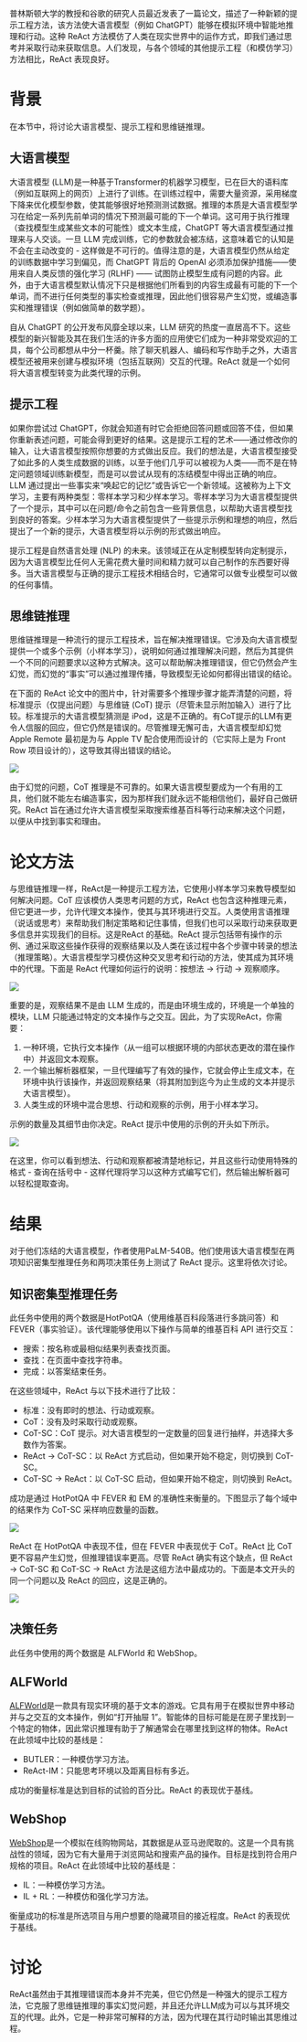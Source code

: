 普林斯顿大学的教授和谷歌的研究人员最近发表了一篇论文，描述了一种新颖的提示工程方法，该方法使大语言模型（例如 ChatGPT）能够在模拟环境中智能地推理和行动。这种 ReAct 方法模仿了人类在现实世界中的运作方式，即我们通过思考并采取行动来获取信息。人们发现，与各个领域的其他提示工程（和模仿学习）方法相比，ReAct 表现良好。

# 背景
在本节中，将讨论大语言模型、提示工程和思维链推理。

## 大语言模型
大语言模型 (LLM)是一种基于Transformer的机器学习模型，已在巨大的语料库（例如互联网上的网页）上进行了训练。在训练过程中，需要大量资源，采用梯度下降来优化模型参数，使其能够很好地预测测试数据。推理的本质是大语言模型学习在给定一系列先前单词的情况下预测最可能的下一个单词。这可用于执行推理（查找模型生成某些文本的可能性）或文本生成，ChatGPT 等大语言模型通过推理来与人交谈。一旦 LLM 完成训练，它的参数就会被冻结，这意味着它的认知是不会在主动改变的 - 这样做是不可行的。值得注意的是，大语言模型仍然从给定的训练数据中学习到偏见，而 ChatGPT 背后的 OpenAI 必须添加保护措施——使用来自人类反馈的强化学习 (RLHF) —— 试图防止模型生成有问题的内容。此外，由于大语言模型默认情况下只是根据他们所看到的内容生成最有可能的下一个单词，而不进行任何类型的事实检查或推理，因此他们很容易产生幻觉，或编造事实和推理错误（例如做简单的数学题）。

自从 ChatGPT 的公开发布风靡全球以来，LLM 研究的热度一直居高不下。这些模型的新兴智能及其在我们生活的许多方面的应用使它们成为一种非常受欢迎的工具，每个公司都想从中分一杯羹。除了聊天机器人、编码和写作助手之外，大语言模型还被用来创建与模拟环境（包括互联网）交互的代理。ReAct 就是一个如何将大语言模型转变为此类代理的示例。

## 提示工程
如果你尝试过 ChatGPT，你就会知道有时它会拒绝回答问题或回答不佳，但如果你重新表述问题，可能会得到更好的结果。这是提示工程的艺术——通过修改你的输入，让大语言模型按照你想要的方式做出反应。我们的想法是，大语言模型接受了如此多的人类生成数据的训练，以至于他们几乎可以被视为人类——而不是在特定问题领域训练新模型，而是可以尝试从现有的冻结模型中得出正确的响应。 LLM 通过提出一些事实来“唤起它的记忆”或告诉它一个新领域。这被称为上下文学习，主要有两种类型：零样本学习和少样本学习。零样本学习为大语言模型提供了一个提示，其中可以在问题/命令之前包含一些背景信息，以帮助大语言模型找到良好的答案。少样本学习为大语言模型提供了一些提示示例和理想的响应，然后提出了一个新的提示，大语言模型将以示例的形式做出响应。

提示工程是自然语言处理 (NLP) 的未来。该领域正在从定制模型转向定制提示，因为大语言模型比任何人无需花费大量时间和精力就可以自己制作的东西要好得多。当大语言模型与正确的提示工程技术相结合时，它通常可以做专业模型可以做的任何事情。

## 思维链推理
思维链推理是一种流行的提示工程技术，旨在解决推理错误。它涉及向大语言模型提供一个或多个示例（小样本学习），说明如何通过推理解决问题，然后为其提供一个不同的问题要求以这种方式解决。这可以帮助解决推理错误，但它仍然会产生幻觉，而幻觉的“事实”可以通过推理传播，导致模型无论如何都得出错误的结论。

在下面的 ReAct 论文中的图片中，针对需要多个推理步骤才能弄清楚的问题，将标准提示（仅提出问题）与思维链 (CoT) 提示（尽管未显示附加输入）进行了比较。标准提示的大语言模型猜测是 iPod，这是不正确的。有CoT提示的LLM有更令人信服的回应，但它仍然是错误的。尽管推理无懈可击，大语言模型却幻觉 Apple Remote 最初是为与 Apple TV 配合使用而设计的（它实际上是为 Front Row 项目设计的），这导致其得出错误的结论。

![](https://cdn.nlark.com/yuque/0/2023/png/406504/1700123276890-06fb42a8-9739-427a-875c-bdea01498df6.png)

由于幻觉的问题，CoT 推理是不可靠的。如果大语言模型要成为一个有用的工具，他们就不能左右编造事实，因为那样我们就永远不能相信他们，最好自己做研究。ReAct 旨在通过允许大语言模型采取搜索维基百科等行动来解决这个问题，以便从中找到事实和理由。

# 论文方法
与思维链推理一样，ReAct是一种提示工程方法，它使用小样本学习来教导模型如何解决问题。CoT 应该模仿人类思考问题的方式，ReAct 也包含这种推理元素，但它更进一步，允许代理文本操作，使其与其环境进行交互。人类使用言语推理（说话或思考）来帮助我们制定策略和记住事情，但我们也可以采取行动来获取更多信息并实现我们的目标。这是ReAct 的基础。ReAct 提示包括带有操作的示例、通过采取这些操作获得的观察结果以及人类在该过程中各个步骤中转录的想法（推理策略）。大语言模型学习模仿这种交叉思考和行动的方法，使其成为其环境中的代理。下面是 ReAct 代理如何运行的说明：按想法 -> 行动 -> 观察顺序。

![](https://cdn.nlark.com/yuque/0/2023/png/406504/1700123277042-48cb0960-9a7a-460a-a1c0-c06d3693cd3b.png)

重要的是，观察结果不是由 LLM 生成的，而是由环境生成的，环境是一个单独的模块，LLM 只能通过特定的文本操作与之交互。因此，为了实现ReAct，你需要：

1. 一种环境，它执行文本操作（从一组可以根据环境的内部状态更改的潜在操作中）并返回文本观察。
2. 一个输出解析器框架，一旦代理编写了有效的操作，它就会停止生成文本，在环境中执行该操作，并返回观察结果（将其附加到迄今为止生成的文本并提示大语言模型）。
3. 人类生成的环境中混合思想、行动和观察的示例，用于小样本学习。

示例的数量及其细节由你决定。ReAct 提示中使用的示例的开头如下所示。

![](https://cdn.nlark.com/yuque/0/2023/png/406504/1700123277166-52c45f18-1e08-4440-b3c1-bb539c2672be.png)

在这里，你可以看到想法、行动和观察都被清楚地标记，并且这些行动使用特殊的格式 - 查询在括号中 - 这样代理将学习以这种方式编写它们，然后输出解析器可以轻松提取查询。

# 结果
对于他们冻结的大语言模型，作者使用PaLM-540B。他们使用该大语言模型在两项知识密集型推理任务和两项决策任务上测试了 ReAct 提示。这里将依次讨论。

## 知识密集型推理任务
此任务中使用的两个数据是HotPotQA（使用维基百科段落进行多跳问答）和FEVER（事实验证）。该代理能够使用以下操作与简单的维基百科 API 进行交互：

+ 搜索：按名称或最相似结果列表查找页面。
+ 查找：在页面中查找字符串。
+ 完成：以答案结束任务。

在这些领域中，ReAct 与以下技术进行了比较：

+ 标准：没有即时的想法、行动或观察。
+ CoT：没有及时采取行动或观察。
+ CoT-SC：CoT 提示。对大语言模型的一定数量的回复进行抽样，并选择大多数作为答案。
+ ReAct -> CoT-SC：以 ReAct 方式启动，但如果开始不稳定，则切换到 CoT-SC。
+ CoT-SC -> ReAct：以 CoT-SC 启动，但如果开始不稳定，则切换到 ReAct。

成功是通过 HotPotQA 中 FEVER 和 EM 的准确性来衡量的。下图显示了每个域中的结果作为 CoT-SC 采样响应数量的函数。

![](https://cdn.nlark.com/yuque/0/2023/png/406504/1700123276956-667365cb-48ae-47a4-8ccc-89e669c88a7a.png)

ReAct 在 HotPotQA 中表现不佳，但在 FEVER 中表现优于 CoT。ReAct 比 CoT 更不容易产生幻觉，但推理错误率更高。尽管 ReAct 确实有这个缺点，但 ReAct -> CoT-SC 和 CoT-SC -> ReAct 方法是这组方法中最成功的。下面是本文开头的同一个问题以及 ReAct 的回应，这是正确的。

![](https://cdn.nlark.com/yuque/0/2023/png/406504/1700123277042-d1eacef8-a9a2-4ef9-b6a6-a736486bec22.png)

## 决策任务
此任务中使用的两个数据是 ALFWorld 和 WebShop。

## ALFWorld
[ALFWorld](https://alfworld.github.io/)是一款具有现实环境的基于文本的游戏。它具有用于在模拟世界中移动并与之交互的文本操作，例如“打开抽屉 1”。智能体的目标可能是在房子里找到一个特定的物体，因此常识推理有助于了解通常会在哪里找到这样的物体。ReAct 在此领域中比较的基线是：

+ BUTLER：一种模仿学习方法。
+ ReAct-IM：只能思考环境以及距离目标有多近。

成功的衡量标准是达到目标的试验的百分比。ReAct 的表现优于基线。

## WebShop
[WebShop](https://webshop-pnlp.github.io/)是一个模拟在线购物网站，其数据是从亚马逊爬取的。这是一个具有挑战性的领域，因为它有大量用于浏览网站和搜索产品的操作。目标是找到符合用户规格的项目。ReAct 在此领域中比较的基线是：

+ IL：一种模仿学习方法。
+ IL + RL：一种模仿和强化学习方法。

衡量成功的标准是所选项目与用户想要的隐藏项目的接近程度。ReAct 的表现优于基线。

# 讨论
ReAct虽然由于其推理错误而本身并不完美，但它仍然是一种强大的提示工程方法，它克服了思维链推理的事实幻觉问题，并且还允许LLM成为可以与其环境交互的代理。此外，它是一种非常可解释的方法，因为代理在其行动时输出其思维过程。





